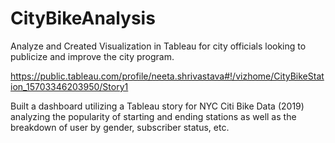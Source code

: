 # CityBikeAnalysis

Analyze and Created Visualization in Tableau for city officials looking to publicize and improve the city program.

https://public.tableau.com/profile/neeta.shrivastava#!/vizhome/CityBikeStation_15703346203950/Story1


Built a dashboard utilizing a Tableau story for NYC Citi Bike Data (2019) analyzing the popularity of starting and ending stations as well as the breakdown of user by gender, subscriber status, etc. 

